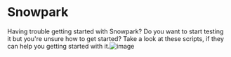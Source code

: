 # Snowpark
Having trouble getting started with Snowpark? Do you want to start testing it but you're unsure how to get started? Take a look at these scripts, if they can help you getting started with it.![image](https://github.com/guendas/Snowpark/assets/14338080/6015b833-fad2-412a-9bca-cda5d93c12a2)
